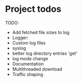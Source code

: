 Project todos
=============

TODO:
- Add fetched file sizes to log
- Logger: 
 - Custom log files
 - syslog
 - better log directory entries 'get'
 - log mode change
- Documentation
- Multithreaded download
- Traffic shaping
